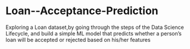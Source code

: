 # Loan--Acceptance-Prediction
Exploring a Loan dataset,by going through the steps of the Data Science Lifecycle, and build a simple ML model that predicts whether a person’s loan will be accepted or rejected based on his/her features
